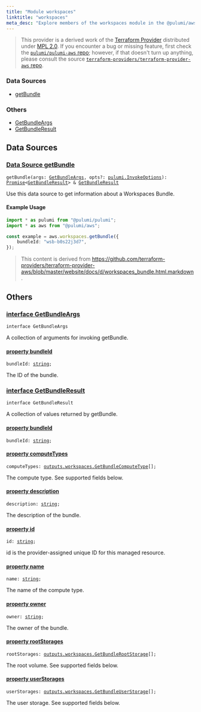```yaml
---
title: "Module workspaces"
linktitle: "workspaces"
meta_desc: "Explore members of the workspaces module in the @pulumi/aws package."
---
```


<!-- WARNING: this page was generated by a tool. Do not edit it by hand. -->
<!-- To change it, please see https://github.com/pulumi/docs/tree/master/tools/tscdocgen. -->


> This provider is a derived work of the [Terraform Provider](https://github.com/terraform-providers/terraform-provider-aws)
> distributed under [MPL 2.0](https://www.mozilla.org/en-US/MPL/2.0/). If you encounter a bug or missing feature,
> first check the [`pulumi/pulumi-aws` repo](https://github.com/pulumi/pulumi-aws/issues); however, if that doesn't turn up anything,
> please consult the source [`terraform-providers/terraform-provider-aws` repo](https://github.com/terraform-providers/terraform-provider-aws/issues).






<h3>Data Sources</h3>
<ul class="api">
    <li><a href="#getBundle"><span class="symbol datasource"></span>getBundle</a></li>
</ul>

<h3>Others</h3>
<ul class="api">
    <li><a href="#GetBundleArgs"><span class="symbol api"></span>GetBundleArgs</a></li>
    <li><a href="#GetBundleResult"><span class="symbol api"></span>GetBundleResult</a></li>
</ul>



<h2 id="data-sources">Data Sources</h2>
<h3 class="pdoc-module-header" id="getBundle" data-link-title="getBundle">
    <a href="https://github.com/pulumi/pulumi-aws/blob/7afe67736e0dd75d07f50b60b0939ee174e81aff/sdk/nodejs/workspaces/getBundle.ts#L24">
        Data Source <strong>getBundle</strong>
    </a>
</h3>


<pre class="highlight"><code><span class='kd'></span>getBundle(args: <a href='#GetBundleArgs'>GetBundleArgs</a>, opts?: <a href='/docs/reference/pkg/nodejs/pulumi/pulumi/#InvokeOptions'>pulumi.InvokeOptions</a>): <a href='https://developer.mozilla.org/en-US/docs/Web/JavaScript/Reference/Global_Objects/Promise'>Promise</a>&lt;<a href='#GetBundleResult'>GetBundleResult</a>&gt; &amp; <a href='#GetBundleResult'>GetBundleResult</a></code></pre>


Use this data source to get information about a Workspaces Bundle.

#### Example Usage

```typescript
import * as pulumi from "@pulumi/pulumi";
import * as aws from "@pulumi/aws";

const example = aws.workspaces.getBundle({
    bundleId: "wsb-b0s22j3d7",
});
```

> This content is derived from https://github.com/terraform-providers/terraform-provider-aws/blob/master/website/docs/d/workspaces_bundle.html.markdown.


<h2 id="apis">Others</h2>
<h3 class="pdoc-module-header" id="GetBundleArgs" data-link-title="GetBundleArgs">
    <a href="https://github.com/pulumi/pulumi-aws/blob/7afe67736e0dd75d07f50b60b0939ee174e81aff/sdk/nodejs/workspaces/getBundle.ts#L42">
        interface <strong>GetBundleArgs</strong>
    </a>
</h3>

<pre class="highlight"><code><span class='kr'>interface</span> <span class='nx'>GetBundleArgs</span></code></pre>

A collection of arguments for invoking getBundle.

<h4 class="pdoc-member-header" id="GetBundleArgs-bundleId">
<a class="pdoc-child-name" href="https://github.com/pulumi/pulumi-aws/blob/7afe67736e0dd75d07f50b60b0939ee174e81aff/sdk/nodejs/workspaces/getBundle.ts#L46">property <b>bundleId</b></a>
</h4>

<pre class="highlight"><code><span class='kd'></span>bundleId: <span class='kd'><a href='https://developer.mozilla.org/en-US/docs/Web/JavaScript/Reference/Global_Objects/String'>string</a></span>;</code></pre>

The ID of the bundle.

<h3 class="pdoc-module-header" id="GetBundleResult" data-link-title="GetBundleResult">
    <a href="https://github.com/pulumi/pulumi-aws/blob/7afe67736e0dd75d07f50b60b0939ee174e81aff/sdk/nodejs/workspaces/getBundle.ts#L52">
        interface <strong>GetBundleResult</strong>
    </a>
</h3>

<pre class="highlight"><code><span class='kr'>interface</span> <span class='nx'>GetBundleResult</span></code></pre>

A collection of values returned by getBundle.

<h4 class="pdoc-member-header" id="GetBundleResult-bundleId">
<a class="pdoc-child-name" href="https://github.com/pulumi/pulumi-aws/blob/7afe67736e0dd75d07f50b60b0939ee174e81aff/sdk/nodejs/workspaces/getBundle.ts#L53">property <b>bundleId</b></a>
</h4>

<pre class="highlight"><code><span class='kd'></span>bundleId: <span class='kd'><a href='https://developer.mozilla.org/en-US/docs/Web/JavaScript/Reference/Global_Objects/String'>string</a></span>;</code></pre>
<h4 class="pdoc-member-header" id="GetBundleResult-computeTypes">
<a class="pdoc-child-name" href="https://github.com/pulumi/pulumi-aws/blob/7afe67736e0dd75d07f50b60b0939ee174e81aff/sdk/nodejs/workspaces/getBundle.ts#L57">property <b>computeTypes</b></a>
</h4>

<pre class="highlight"><code><span class='kd'></span>computeTypes: <a href='/docs/reference/pkg/nodejs/pulumi/aws/types/output/#GetBundleComputeType'>outputs.workspaces.GetBundleComputeType</a>[];</code></pre>

The compute type. See supported fields below.

<h4 class="pdoc-member-header" id="GetBundleResult-description">
<a class="pdoc-child-name" href="https://github.com/pulumi/pulumi-aws/blob/7afe67736e0dd75d07f50b60b0939ee174e81aff/sdk/nodejs/workspaces/getBundle.ts#L61">property <b>description</b></a>
</h4>

<pre class="highlight"><code><span class='kd'></span>description: <span class='kd'><a href='https://developer.mozilla.org/en-US/docs/Web/JavaScript/Reference/Global_Objects/String'>string</a></span>;</code></pre>

The description of the bundle.

<h4 class="pdoc-member-header" id="GetBundleResult-id">
<a class="pdoc-child-name" href="https://github.com/pulumi/pulumi-aws/blob/7afe67736e0dd75d07f50b60b0939ee174e81aff/sdk/nodejs/workspaces/getBundle.ts#L81">property <b>id</b></a>
</h4>

<pre class="highlight"><code><span class='kd'></span>id: <span class='kd'><a href='https://developer.mozilla.org/en-US/docs/Web/JavaScript/Reference/Global_Objects/String'>string</a></span>;</code></pre>

id is the provider-assigned unique ID for this managed resource.

<h4 class="pdoc-member-header" id="GetBundleResult-name">
<a class="pdoc-child-name" href="https://github.com/pulumi/pulumi-aws/blob/7afe67736e0dd75d07f50b60b0939ee174e81aff/sdk/nodejs/workspaces/getBundle.ts#L65">property <b>name</b></a>
</h4>

<pre class="highlight"><code><span class='kd'></span>name: <span class='kd'><a href='https://developer.mozilla.org/en-US/docs/Web/JavaScript/Reference/Global_Objects/String'>string</a></span>;</code></pre>

The name of the compute type.

<h4 class="pdoc-member-header" id="GetBundleResult-owner">
<a class="pdoc-child-name" href="https://github.com/pulumi/pulumi-aws/blob/7afe67736e0dd75d07f50b60b0939ee174e81aff/sdk/nodejs/workspaces/getBundle.ts#L69">property <b>owner</b></a>
</h4>

<pre class="highlight"><code><span class='kd'></span>owner: <span class='kd'><a href='https://developer.mozilla.org/en-US/docs/Web/JavaScript/Reference/Global_Objects/String'>string</a></span>;</code></pre>

The owner of the bundle.

<h4 class="pdoc-member-header" id="GetBundleResult-rootStorages">
<a class="pdoc-child-name" href="https://github.com/pulumi/pulumi-aws/blob/7afe67736e0dd75d07f50b60b0939ee174e81aff/sdk/nodejs/workspaces/getBundle.ts#L73">property <b>rootStorages</b></a>
</h4>

<pre class="highlight"><code><span class='kd'></span>rootStorages: <a href='/docs/reference/pkg/nodejs/pulumi/aws/types/output/#GetBundleRootStorage'>outputs.workspaces.GetBundleRootStorage</a>[];</code></pre>

The root volume. See supported fields below.

<h4 class="pdoc-member-header" id="GetBundleResult-userStorages">
<a class="pdoc-child-name" href="https://github.com/pulumi/pulumi-aws/blob/7afe67736e0dd75d07f50b60b0939ee174e81aff/sdk/nodejs/workspaces/getBundle.ts#L77">property <b>userStorages</b></a>
</h4>

<pre class="highlight"><code><span class='kd'></span>userStorages: <a href='/docs/reference/pkg/nodejs/pulumi/aws/types/output/#GetBundleUserStorage'>outputs.workspaces.GetBundleUserStorage</a>[];</code></pre>

The user storage. See supported fields below.

